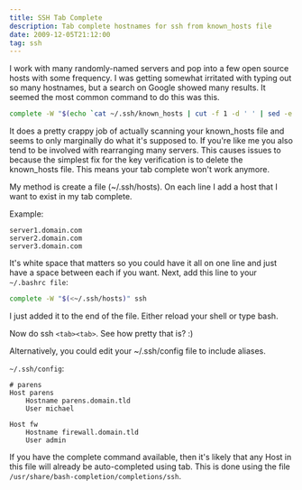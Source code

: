 ```yaml
---
title: SSH Tab Complete
description: Tab complete hostnames for ssh from known_hosts file
date: 2009-12-05T21:12:00
tag: ssh
---
```


I work with many randomly-named servers and pop into a few open source hosts
with some frequency. I was getting somewhat irritated with typing out so many
hostnames<!--more-->, but a search on Google showed many results. It seemed the most common
command to do this was this.

```sh
complete -W "$(echo `cat ~/.ssh/known_hosts | cut -f 1 -d ' ' | sed -e s/,.*//g | uniq | grep -v "\["`;)" ssh
```

It does a pretty crappy job of actually scanning your known\_hosts file
and seems to only marginally do what it's supposed to. If you're like me
you also tend to be involved with rearranging many servers. This causes
issues to because the simplest fix for the key verification is to delete
the known\_hosts file. This means your tab complete won't work anymore.

My method is create a file (~/.ssh/hosts). On each line I add a host
that I want to exist in my tab complete.

Example:
```
server1.domain.com
server2.domain.com
server3.domain.com
```

It's white space that matters so you could have it all on one line and
just have a space between each if you want. Next, add this line to your
``~/.bashrc file``:
```sh
complete -W "$(<~/.ssh/hosts)" ssh
```

I just added it to the end of the file. Either reload your shell or type
bash.

Now do ssh ``<tab><tab>``. See how pretty that is? :)

Alternatively, you could edit your ~/.ssh/config file to include aliases.

``~/.ssh/config``:
```
# parens
Host parens
    Hostname parens.domain.tld
    User michael

Host fw
    Hostname firewall.domain.tld
    User admin
```

If you have the complete command available, then it's likely that any Host in
this file will already be auto-completed using tab. This is done using the file
``/usr/share/bash-completion/completions/ssh``.

